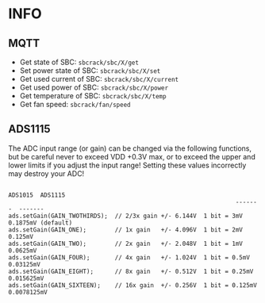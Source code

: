 # INFO

## MQTT
- Get state of SBC: `sbcrack/sbc/X/get`
- Set power state of SBC: `sbcrack/sbc/X/set`
- Get used current of SBC: `sbcrack/sbc/X/current`
- Get used power of SBC: `sbcrack/sbc/X/power`
- Get temperature of SBC: `sbcrack/sbc/X/temp`
- Get fan speed: `sbcrack/fan/speed`

## ADS1115

The ADC input range (or gain) can be changed via the following
functions, but be careful never to exceed VDD +0.3V max, or to
exceed the upper and lower limits if you adjust the input range!
Setting these values incorrectly may destroy your ADC!

```Text
                                                                ADS1015  ADS1115
                                                                -------  -------
ads.setGain(GAIN_TWOTHIRDS);  // 2/3x gain +/- 6.144V  1 bit = 3mV      0.1875mV (default)
ads.setGain(GAIN_ONE);        // 1x gain   +/- 4.096V  1 bit = 2mV      0.125mV
ads.setGain(GAIN_TWO);        // 2x gain   +/- 2.048V  1 bit = 1mV      0.0625mV
ads.setGain(GAIN_FOUR);       // 4x gain   +/- 1.024V  1 bit = 0.5mV    0.03125mV
ads.setGain(GAIN_EIGHT);      // 8x gain   +/- 0.512V  1 bit = 0.25mV   0.015625mV
ads.setGain(GAIN_SIXTEEN);    // 16x gain  +/- 0.256V  1 bit = 0.125mV  0.0078125mV
```